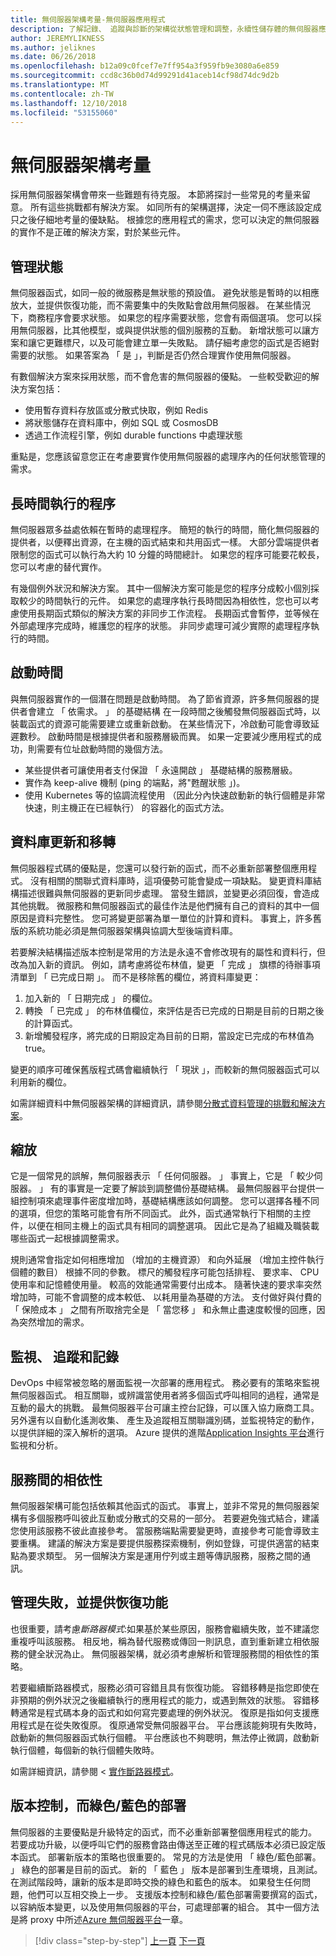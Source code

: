 ```yaml
---
title: 無伺服器架構考量-無伺服器應用程式
description: 了解記錄、 追蹤與診斷的架構從狀態管理和調整，永續性儲存體的無伺服器應用程式的挑戰。
author: JEREMYLIKNESS
ms.author: jeliknes
ms.date: 06/26/2018
ms.openlocfilehash: b12a09c0fcef7e7ff954a3f959fb9e3080a6e859
ms.sourcegitcommit: ccd8c36b0d74d99291d41aceb14cf98d74dc9d2b
ms.translationtype: MT
ms.contentlocale: zh-TW
ms.lasthandoff: 12/10/2018
ms.locfileid: "53155060"
---
```

# <a name="serverless-architecture-considerations"></a>無伺服器架構考量

採用無伺服器架構會帶來一些難題有待克服。 本節將探討一些常見的考量来留意。 所有這些挑戰都有解決方案。 如同所有的架構選擇，決定一伺不應該設定成只之後仔細地考量的優缺點。 根據您的應用程式的需求，您可以決定的無伺服器的實作不是正確的解決方案，對於某些元件。

## <a name="managing-state"></a>管理狀態

無伺服器函式，如同一般的微服務是無狀態的預設值。 避免狀態是暫時的以相應放大，並提供恢復功能，而不需要集中的失敗點會啟用無伺服器。 在某些情況下，商務程序會要求狀態。 如果您的程序需要狀態，您會有兩個選項。 您可以採用無伺服器，比其他模型，或與提供狀態的個別服務的互動。 新增狀態可以讓方案和讓它更難標尺，以及可能會建立單一失敗點。 請仔細考慮您的函式是否絕對需要的狀態。 如果答案為 「 是 」，判斷是否仍然合理實作使用無伺服器。

有數個解決方案來採用狀態，而不會危害的無伺服器的優點。 一些較受歡迎的解決方案包括：

* 使用暫存資料存放區或分散式快取，例如 Redis
* 將狀態儲存在資料庫中，例如 SQL 或 CosmosDB
* 透過工作流程引擎，例如 durable functions 中處理狀態

重點是，您應該留意您正在考慮要實作使用無伺服器的處理序內的任何狀態管理的需求。

## <a name="long-running-processes"></a>長時間執行的程序

無伺服器眾多益處依賴在暫時的處理程序。 簡短的執行的時間，簡化無伺服器的提供者，以便釋出資源，在主機的函式結束和共用函式一樣。 大部分雲端提供者限制您的函式可以執行為大約 10 分鐘的時間總計。 如果您的程序可能要花較長，您可以考慮的替代實作。

有幾個例外狀況和解決方案。 其中一個解決方案可能是您的程序分成較小個別採取較少的時間執行的元件。 如果您的處理序執行長時間因為相依性，您也可以考慮使用長期函式類似的解決方案的非同步工作流程。 長期函式會暫停，並等候在外部處理序完成時，維護您的程序的狀態。 非同步處理可減少實際的處理程序執行的時間。

## <a name="startup-time"></a>啟動時間

與無伺服器實作的一個潛在問題是啟動時間。 為了節省資源，許多無伺服器的提供者會建立 「 依需求。 」 的基礎結構 在一段時間之後觸發無伺服器函式時，以裝載函式的資源可能需要建立或重新啟動。 在某些情況下，冷啟動可能會導致延遲數秒。 啟動時間是根據提供者和服務層級而異。 如果一定要減少應用程式的成功，則需要有位址啟動時間的幾個方法。

* 某些提供者可讓使用者支付保證 「 永遠開啟 」 基礎結構的服務層級。
* 實作為 keep-alive 機制 (ping 的端點，將"甦醒狀態 」)。
* 使用 Kubernetes 等的協調流程使用 （因此分內快速啟動新的執行個體是非常快速，則主機正在已經執行） 的容器化的函式方法。

## <a name="database-updates-and-migrations"></a>資料庫更新和移轉

無伺服器程式碼的優點是，您還可以發行新的函式，而不必重新部署整個應用程式。 沒有相關的關聯式資料庫時，這項優勢可能會變成一項缺點。 變更資料庫結構描述很難與無伺服器的更新同步處理。 當發生錯誤，並變更必須回復，會造成其他挑戰。 微服務和無伺服器函式的最佳作法是他們擁有自己的資料的其中一個原因是資料完整性。 您可將變更部署為單一單位的計算和資料。 事實上，許多舊版的系統功能必須是無伺服器架構與協調大型後端資料庫。

若要解決結構描述版本控制是常用的方法是永遠不會修改現有的屬性和資料行，但改為加入新的資訊。 例如，請考慮將從布林值，變更 「 完成 」 旗標的待辦事項清單到 「 已完成日期 」。 而不是移除舊的欄位，將資料庫變更：

1. 加入新的 「 日期完成 」 的欄位。
1. 轉換 「 已完成 」 的布林值欄位，來評估是否已完成的日期是目前的日期之後的計算函式。
1. 新增觸發程序，將完成的日期設定為目前的日期，當設定已完成的布林值為 true。

變更的順序可確保舊版程式碼會繼續執行 「 現狀 」，而較新的無伺服器函式可以利用新的欄位。

如需詳細資料中無伺服器架構的詳細資訊，請參閱[分散式資料管理的挑戰和解決方案](../microservices-architecture/architect-microservice-container-applications/distributed-data-management.md)。

## <a name="scaling"></a>縮放

它是一個常見的誤解，無伺服器表示 「 任何伺服器。 」 事實上，它是 「 較少伺服器。 」 有的事實是一定要了解談到調整備份基礎結構。 最無伺服器平台提供一組控制項來處理事件密度增加時，基礎結構應該如何調整。 您可以選擇各種不同的選項，但您的策略可能會有所不同函式。 此外，函式通常執行下相關的主控件，以便在相同主機上的函式具有相同的調整選項。 因此它是為了組織及職裝載哪些函式一起根據調整需求。

規則通常會指定如何相應增加 （增加的主機資源） 和向外延展 （增加主控件執行個體的數目） 根據不同的參數。 標尺的觸發程序可能包括排程、 要求率、 CPU 使用率和記憶體使用量。 較高的效能通常需要付出成本。 隨著快速的要求率突然增加時，可能不會調整的成本較低、 以耗用量為基礎的方法。 支付做好與付費的 「 保險成本 」 之間有所取捨完全是 「 當您移 」 和永無止盡速度較慢的回應，因為突然增加的需求。

## <a name="monitoring-tracing-and-logging"></a>監視、 追蹤和記錄

DevOps 中經常被忽略的層面監視一次部署的應用程式。 務必要有的策略來監視無伺服器函式。 相互關聯，或辨識當使用者將多個函式呼叫相同的過程，通常是互動的最大的挑戰。 最無伺服器平台可讓主控台記錄，可以匯入協力廠商工具。 另外還有以自動化遙測收集、 產生及追蹤相互關聯識別碼，並監視特定的動作，以提供詳細的深入解析的選項。 Azure 提供的進階[Application Insights 平台](https://docs.microsoft.com/azure/azure-functions/functions-monitoring)進行監視和分析。

## <a name="inter-service-dependencies"></a>服務間的相依性

無伺服器架構可能包括依賴其他函式的函式。 事實上，並非不常見的無伺服器架構有多個服務呼叫彼此互動或分散式的交易的一部分。 若要避免強式結合，建議您使用該服務不彼此直接參考。 當服務端點需要變更時，直接參考可能會導致主要重構。 建議的解決方案是要提供服務探索機制，例如登錄，可提供適當的結束點為要求類型。 另一個解決方案是運用佇列或主題等傳訊服務，服務之間的通訊。

## <a name="managing-failure-and-providing-resiliency"></a>管理失敗，並提供恢復功能

也很重要，請考慮*斷路器模式*:如果基於某些原因，服務會繼續失敗，並不建議您重複呼叫該服務。 相反地，稱為替代服務或傳回一則訊息，直到重新建立相依服務的健全狀況為止。 無伺服器架構，就必須考慮解析和管理服務間的相依性的策略。

若要繼續斷路器模式，服務必須可容錯且具有恢復功能。 容錯移轉是指您即使在非預期的例外狀況之後繼續執行的應用程式的能力，或遇到無效的狀態。 容錯移轉通常是程式碼本身的函式和如何寫完要處理的例外狀況。 復原是指如何支援應用程式是在從失敗復原。 復原通常受無伺服器平台。 平台應該能夠現有失敗時，啟動新的無伺服器函式執行個體。 平台應該也不夠聰明，無法停止微調，啟動新執行個體，每個新的執行個體失敗時。

如需詳細資訊，請參閱 <<c0> [ 實作斷路器模式](../microservices-architecture/implement-resilient-applications/implement-circuit-breaker-pattern.md)。

## <a name="versioning-and-greenblue-deployments"></a>版本控制，而綠色/藍色的部署

無伺服器的主要優點是升級特定的函式，而不必重新部署整個應用程式的能力。 若要成功升級，以便呼叫它們的服務會路由傳送至正確的程式碼版本必須已設定版本函式。 部署新版本的策略也很重要的。 常見的方法是使用 「 綠色/藍色部署。 」 綠色的部署是目前的函式。 新的 「 藍色 」 版本是部署到生產環境，且測試。 在測試階段時，讓新的版本是即時交換的綠色和藍色的版本。 如果發生任何問題，他們可以互相交換上一步。 支援版本控制和綠色/藍色部署需要撰寫的函式，以容納版本變更，以及使用無伺服器的平台，可處理部署的組合。 其中一個方法是將 proxy 中所述[Azure 無伺服器平台](azure-functions.md#proxies)一章。

>[!div class="step-by-step"]
>[上一頁](serverless-architecture.md)
>[下一頁](serverless-design-examples.md)